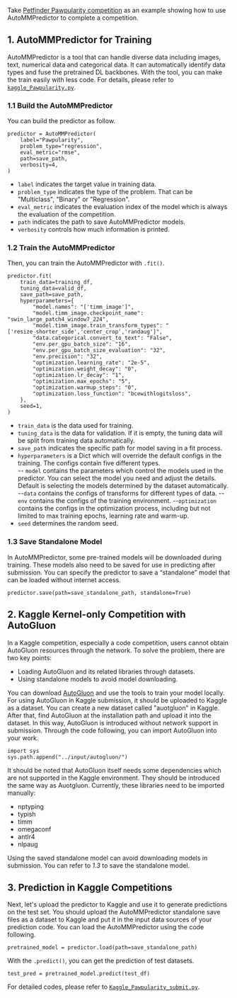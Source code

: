 ﻿Take [Petfinder Pawpularity competition](https://www.kaggle.com/competitions/petfinder-pawpularity-score/overview) as an example showing how to use AutoMMPredictor to complete a competition.

## 1. AutoMMPredictor for Training

AutoMMPredictor is a tool that can handle diverse data including images, text, numerical data and categorical data. It can automatically identify data types and fuse the pretrained DL backbones. With the tool, you can make the train easily with less code. For details, please refer to [`kaggle_Pawpularity.py`](./kaggle_Pawpularity.py).

### 1.1 Build the AutoMMPredictor

You can build the predictor as follow.

    predictor = AutoMMPredictor(
	    label="Pawpularity", 
	    problem_type="regression", 
	    eval_metric="rmse", 
	    path=save_path,  
	    verbosity=4, 
	)

 - `label` indicates the target value in training data.
 - `problem_type` indicates the type of the problem. That can be "Multiclass", "Binary" or "Regression".
 - `eval_metric` indicates the evaluation index of the model which is always the evaluation of the competition.
 - `path` indicates the path to save AutoMMPredictor models.
 - `verbosity` controls how much information is printed.

### 1.2 Train the AutoMMPredictor

Then, you can train the AutoMMPredictor with `.fit()`.

    predictor.fit(  
	    train_data=training_df,
	    tuning_data=valid_df,  
	    save_path=save_path,  
	    hyperparameters={
		    "model.names": "['timm_image']",
		    "model.timm_image.checkpoint_name": "swin_large_patch4_window7_224",
		    "model.timm_image.train_transform_types": "['resize_shorter_side','center_crop','randaug']",
		    "data.categorical.convert_to_text": "False",
		    "env.per_gpu_batch_size": "16",
		    "env.per_gpu_batch_size_evaluation": "32",
		    "env.precision": "32",
		    "optimization.learning_rate": "2e-5",
		    "optimization.weight_decay": "0",
		    "optimization.lr_decay": "1",
		    "optimization.max_epochs": "5",
		    "optimization.warmup_steps": "0",
		    "optimization.loss_function": "bcewithlogitsloss",
		},
		seed=1,
	)

 - `train_data` is the data used for training.
 - `tuning_data` is the data for validation. If it is empty, the tuning data will be split from training data automatically.
 - `save_path` indicates the specific path for model saving in a fit process.
 - `hyperparameters` is a Dict which will override the default configs in the training. The configs contain five different types.  
 -- `model` contains the parameters which control the models used in the predictor. You can select the model you need and adjust the details. Default is selecting the models determined by the dataset automatically.
 --`data` contains the configs of transforms for different types of data. 
 --`env` contains the configs of the training environment.
 --`optimization` contains the configs in the optimization process, including but not limited to max training epochs, learning rate and warm-up.
 - `seed` determines the random seed.

### 1.3 Save Standalone Model
In AutoMMPredictor, some pre-trained models will be downloaded during training. These models also need to be saved for use in predicting after submission. You can specify the predictor to save a “standalone” model that can be loaded without internet access.

    predictor.save(path=save_standalone_path, standalone=True)

## 2. Kaggle Kernel-only Competition with AutoGluon

In a Kaggle competition, especially a code competition, users cannot obtain AutoGluon resources through the network. 
To solve the problem, there are two key points:

 - Loading AutoGluon and its related libraries through datasets.
 - Using standalone models to avoid model downloading.

You can download [AutoGluon](https://github.com/awslabs/autogluon) and use the tools to train your model locally.
For using AutoGluon in Kaggle submission, it should be uploaded to Kaggle as a dataset. You can create a new dataset called "auotgluon" in Kaggle. After that, find AutoGluon at the installation path and upload it into the dataset. 
In this way, AutoGluon is introduced without network support in submission. 
Through the code following, you can import AutoGluon into your work.

    import sys
    sys.path.append("../input/autogluon/")
  
It should be noted that AutoGluon itself needs some dependencies which are not supported in the Kaggle environment. They should be introduced the same way as Auotgluon. 
Currently, these libraries need to be imported manually:

 - nptyping
 - typish
 - timm
 - omegaconf
 - antlr4
 - nlpaug

Using the saved standalone model can avoid downloading models in submission. You can refer to *1.3* to save the standalone model.

## 3. Prediction in Kaggle Competitions

Next, let's upload the predictor to Kaggle and use it to generate predictions on the test set. You should upload the AutoMMPredictor standalone save files as a dataset to Kaggle and put it in the input data sources of your prediction code. 
You can load the AutoMMPredictor using the code following.

    pretrained_model = predictor.load(path=save_standalone_path)

With the `.predict()`, you can get the prediction of test datasets.

    test_pred = pretrained_model.predict(test_df)
 
For detailed codes, please refer to [`Kaggle_Pawpularity_submit.py`](./kaggle_Pawpularity_submit.py).
